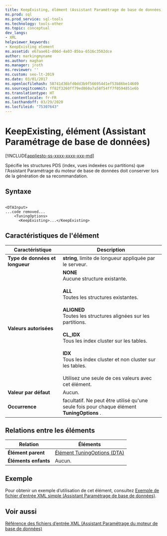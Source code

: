 ```yaml
---
title: KeepExisting, élément (Assistant Paramétrage de base de données)
ms.prod: sql
ms.prod_service: sql-tools
ms.technology: tools-other
ms.topic: conceptual
dev_langs:
- XML
helpviewer_keywords:
- KeepExisting element
ms.assetid: e67aae61-d06d-4a03-85ba-6516c3502dce
author: markingmyname
ms.author: maghan
ms.manager: jroth
ms.reviewer: ''
ms.custom: seo-lt-2019
ms.date: 03/01/2017
ms.openlocfilehash: 50741d36bfd0dd3b9f566954d1ef53b86be14609
ms.sourcegitcommit: ff82f3260ff79ed860a7a58f54ff7f0594851e6b
ms.translationtype: HT
ms.contentlocale: fr-FR
ms.lasthandoff: 03/29/2020
ms.locfileid: "75307643"
---
```

# <a name="keepexisting-element-dta"></a>KeepExisting, élément (Assistant Paramétrage de base de données)

[!INCLUDE[appliesto-ss-xxxx-xxxx-xxx-md](../../includes/appliesto-ss-xxxx-xxxx-xxx-md.md)]

Spécifie les structures PDS (index, vues indexées ou partitions) que l'Assistant Paramétrage du moteur de base de données doit conserver lors de la génération de sa recommandation.  
  
## <a name="syntax"></a>Syntaxe  
  
```  
  
<DTAInput>  
...code removed...  
    <TuningOptions>  
      <KeepExisting>...</KeepExisting>  
```  
  
## <a name="element-characteristics"></a>Caractéristiques de l'élément  
  
|Caractéristique|Description|  
|--------------------|-----------------|  
|**Type de données et longueur**|**string**, limite de longueur appliquée par le serveur.|  
|**Valeurs autorisées**|**NONE**<br /> Aucune structure existante.<br /><br /> **ALL**<br /> Toutes les structures existantes.<br /><br /> **ALIGNED**<br /> Toutes les structures alignées sur les partitions.<br /><br /> **CL_IDX**<br /> Tous les index cluster sur les tables.<br /><br /> **IDX**<br /> Tous les index cluster et non cluster sur les tables.<br /><br /> Utilisez une seule de ces valeurs avec cet élément.|  
|**Valeur par défaut**|Aucun.|  
|**Occurrence**|facultatif. Ne peut être utilisé qu'une seule fois pour chaque élément **TuningOptions** .|  
  
## <a name="element-relationships"></a>Relations entre les éléments  
  
|Relation|Éléments|  
|------------------|--------------|  
|**Élément parent**|[Élément TuningOptions &#40;DTA&#41;](../../tools/dta/tuningoptions-element-dta.md)|  
|**Éléments enfants**|Aucun.|  
  
## <a name="example"></a>Exemple  
 Pour obtenir un exemple d’utilisation de cet élément, consultez [Exemple de fichier d’entrée XML simple &#40;Assistant Paramétrage de base de données&#41;](../../tools/dta/simple-xml-input-file-sample-dta.md).  
  
## <a name="see-also"></a>Voir aussi  
 [Référence des fichiers d’entrée XML &#40;Assistant Paramétrage du moteur de base de données&#41;](../../tools/dta/xml-input-file-reference-database-engine-tuning-advisor.md)  
  
  
